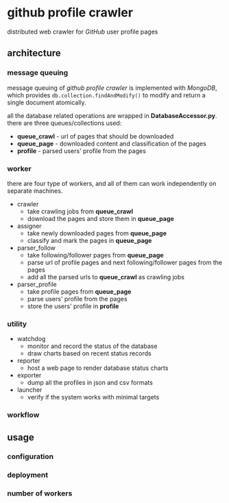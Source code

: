 # github profile crawler

distributed web crawler for *GitHub* user profile pages


## architecture

### message queuing

message queuing of *github profile crawler* is implemented with *MongoDB*, which provides `db.collection.findAndModify()` to modify and return a single document atomically.

all the database related operations are wrapped in **DatabaseAccessor.py**. there are three queues/collections used:

* **queue_crawl** - url of pages that should be downloaded
* **queue_page** - downloaded content and classification of the pages
* **profile** - parsed users' profile from the pages


### worker

there are four type of workers, and all of them can work independently on separate machines.

* crawler
    - take crawling jobs from **queue_crawl**
    - download the pages and store them in **queue_page**
* assigner
    - take newly downloaded pages from **queue_page**
    - classify and mark the pages in **queue_page**
* parser_follow
    - take following/follower pages from **queue_page**
    - parse url of profile pages and next following/follower pages from the pages
    - add all the parsed urls to **queue_crawl** as crawling jobs
* parser_profile
    - take profile pages from **queue_page**
    - parse users' profile from the pages
    - store the users' profile in **profile**


### utility

* watchdog
    - monitor and record the status of the database
    - draw charts based on recent status records
* reporter
    - host a web page to render database status charts
* exporter
    - dump all the profiles in json and csv formats
* launcher
    - verify if the system works with minimal targets 


### workflow


## usage

### configuration

### deployment

### number of workers

